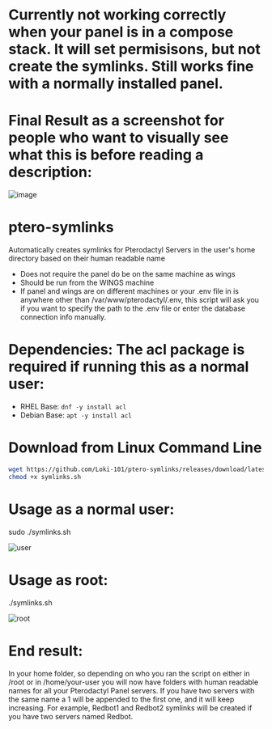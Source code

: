# Currently not working correctly when your panel is in a compose stack. It will set permisisons, but not create the symlinks. Still works fine with a normally installed panel.
# Final Result as a screenshot for people who want to visually see what this is before reading a description:
![image](https://github.com/Loki-101/ptero-symlinks/assets/59907407/83e40b75-147d-4be0-8be2-e5a392efb575)

# ptero-symlinks
Automatically creates symlinks for Pterodactyl Servers in the user's home directory based on their human readable name
- Does not require the panel do be on the same machine as wings
- Should be run from the WINGS machine
- If panel and wings are on different machines or your .env file in is anywhere other than /var/www/pterodactyl/.env, this script will ask you if you want to specify the path to the .env file or enter the database connection info manually.

# Dependencies: The acl package is required if running this as a normal user:
- RHEL Base: `dnf -y install acl`
- Debian Base: `apt -y install acl`

# Download from Linux Command Line
```bash
wget https://github.com/Loki-101/ptero-symlinks/releases/download/latest/symlinks.sh
chmod +x symlinks.sh
```

# Usage as a normal user:
sudo ./symlinks.sh

![user](https://github.com/Loki-101/ptero-symlinks/assets/59907407/517f0be6-4dc8-43c4-9136-fd44271c1613)

# Usage as root:
./symlinks.sh

![root](https://github.com/Loki-101/ptero-symlinks/assets/59907407/41f18113-4a9e-40bd-be95-0419cd4d9d2f)

# End result:
In your home folder, so depending on who you ran the script on either in /root or in /home/your-user you will now have folders with human readable names for all your Pterodactyl Panel servers. If you have two servers with the same name a 1 will be appended to the first one, and it will keep increasing. For example, Redbot1 and Redbot2 symlinks will be created if you have two servers named Redbot.
